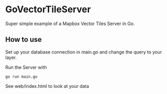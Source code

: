 # GoVectorTileServer
Super simple example of a Mapbox Vector Tiles Server in Go.

## How to use
Set up your database connection in main.go and change the query to your layer.


Run the Server with

`go run main.go`

See web/index.html to look at your data
